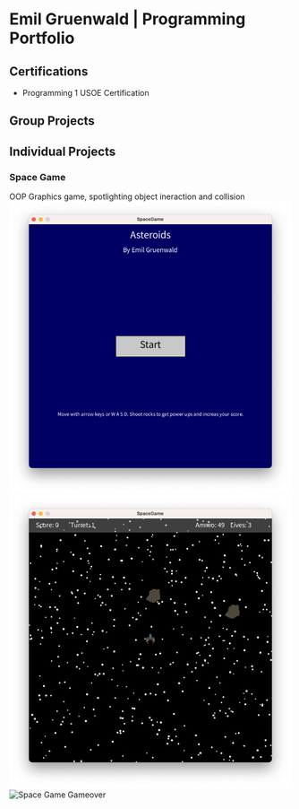 # Emil Gruenwald | Programming Portfolio

## Certifications
* Programming 1 USOE Certification

## Group Projects


## Individual Projects

### Space Game
OOP Graphics game, spotlighting object ineraction and collision
![Space Game Menu](https://github.com/Emil-Gruenwald/Programming23-24/blob/main/images/sg1.png?raw=true)
![Space Game Gameplay](https://github.com/Emil-Gruenwald/Programming23-24/blob/main/images/sg2.png?raw=true)
![Space Game Gameover]()
